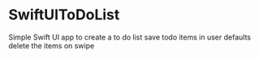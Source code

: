 # SwiftUIToDoList
Simple Swift UI app to create a to do list 
save todo items in user defaults 
delete the items on swipe
